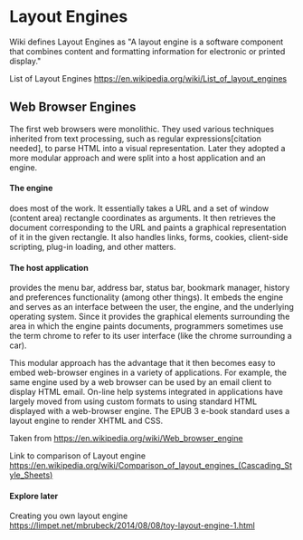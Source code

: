 # Layout Engines

Wiki defines Layout Engines as
"A layout engine is a software component that combines content and formatting information for electronic or printed display."

List of Layout Engines https://en.wikipedia.org/wiki/List_of_layout_engines

## Web Browser Engines

The first web browsers were monolithic. They used various techniques inherited from text processing, such as regular expressions[citation needed], to parse HTML into a visual representation. Later they adopted a more modular approach and were split into a host application and an engine.

#### The engine
  does most of the work. It essentially takes a URL and a set of window (content area) rectangle coordinates as arguments. It then retrieves the document corresponding to the URL and paints a graphical representation of it in the given rectangle. It also handles links, forms, cookies, client-side scripting, plug-in loading, and other matters.
#### The host application
  provides the menu bar, address bar, status bar, bookmark manager, history and preferences functionality (among other things). It embeds the engine and serves as an interface between the user, the engine, and the underlying operating system. Since it provides the graphical elements surrounding the area in which the engine paints documents, programmers sometimes use the term chrome to refer to its user interface (like the chrome surrounding a car).

This modular approach has the advantage that it then becomes easy to embed web-browser engines in a variety of applications. For example, the same engine used by a web browser can be used by an email client to display HTML email. On-line help systems integrated in applications have largely moved from using custom formats to using standard HTML displayed with a web-browser engine. The EPUB 3 e-book standard uses a layout engine to render XHTML and CSS.

Taken from https://en.wikipedia.org/wiki/Web_browser_engine

Link to comparison of Layout engine https://en.wikipedia.org/wiki/Comparison_of_layout_engines_(Cascading_Style_Sheets)

#### Explore later
Creating you own layout engine https://limpet.net/mbrubeck/2014/08/08/toy-layout-engine-1.html
